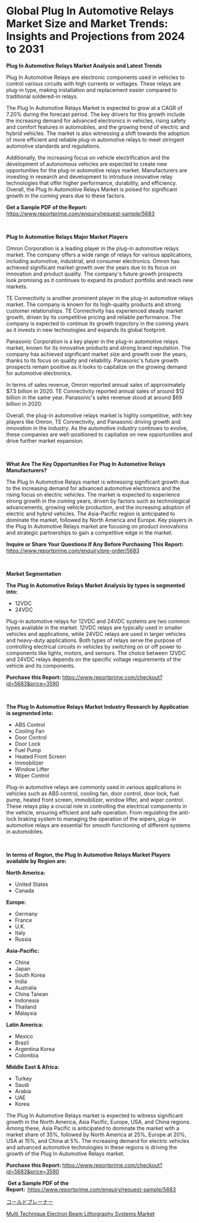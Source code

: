 <p><h1>Global Plug In Automotive Relays Market Size and Market Trends: Insights and Projections from 2024 to 2031</h1></p><p><strong>Plug In Automotive Relays Market Analysis and Latest Trends</strong></p>
<p><p>Plug In Automotive Relays are electronic components used in vehicles to control various circuits with high currents or voltages. These relays are plug-in type, making installation and replacement easier compared to traditional soldered-in relays.</p><p>The Plug In Automotive Relays Market is expected to grow at a CAGR of 7.20% during the forecast period. The key drivers for this growth include the increasing demand for advanced electronics in vehicles, rising safety and comfort features in automobiles, and the growing trend of electric and hybrid vehicles. The market is also witnessing a shift towards the adoption of more efficient and reliable plug-in automotive relays to meet stringent automotive standards and regulations.</p><p>Additionally, the increasing focus on vehicle electrification and the development of autonomous vehicles are expected to create new opportunities for the plug-in automotive relays market. Manufacturers are investing in research and development to introduce innovative relay technologies that offer higher performance, durability, and efficiency. Overall, the Plug In Automotive Relays Market is poised for significant growth in the coming years due to these factors.</p></p>
<p><strong>Get a Sample PDF of the Report:&nbsp;</strong> <a href="https://www.reportprime.com/enquiry/request-sample/5683">https://www.reportprime.com/enquiry/request-sample/5683</a></p>
<p>&nbsp;</p>
<p><strong>Plug In Automotive Relays Major Market Players</strong></p>
<p><p>Omron Corporation is a leading player in the plug-in automotive relays market. The company offers a wide range of relays for various applications, including automotive, industrial, and consumer electronics. Omron has achieved significant market growth over the years due to its focus on innovation and product quality. The company's future growth prospects look promising as it continues to expand its product portfolio and reach new markets.</p><p>TE Connectivity is another prominent player in the plug-in automotive relays market. The company is known for its high-quality products and strong customer relationships. TE Connectivity has experienced steady market growth, driven by its competitive pricing and reliable performance. The company is expected to continue its growth trajectory in the coming years as it invests in new technologies and expands its global footprint.</p><p>Panasonic Corporation is a key player in the plug-in automotive relays market, known for its innovative products and strong brand reputation. The company has achieved significant market size and growth over the years, thanks to its focus on quality and reliability. Panasonic's future growth prospects remain positive as it looks to capitalize on the growing demand for automotive electronics.</p><p>In terms of sales revenue, Omron reported annual sales of approximately $7.5 billion in 2020. TE Connectivity reported annual sales of around $12 billion in the same year. Panasonic's sales revenue stood at around $69 billion in 2020.</p><p>Overall, the plug-in automotive relays market is highly competitive, with key players like Omron, TE Connectivity, and Panasonic driving growth and innovation in the industry. As the automotive industry continues to evolve, these companies are well-positioned to capitalize on new opportunities and drive further market expansion.</p></p>
<p>&nbsp;</p>
<p><strong>What Are The Key Opportunities For Plug In Automotive Relays Manufacturers?</strong></p>
<p><p>The Plug In Automotive Relays market is witnessing significant growth due to the increasing demand for advanced automotive electronics and the rising focus on electric vehicles. The market is expected to experience strong growth in the coming years, driven by factors such as technological advancements, growing vehicle production, and the increasing adoption of electric and hybrid vehicles. The Asia-Pacific region is anticipated to dominate the market, followed by North America and Europe. Key players in the Plug In Automotive Relays market are focusing on product innovations and strategic partnerships to gain a competitive edge in the market.</p></p>
<p><strong>Inquire or Share Your Questions If Any Before Purchasing This Report:</strong> <a href="https://www.reportprime.com/enquiry/pre-order/5683">https://www.reportprime.com/enquiry/pre-order/5683</a></p>
<p>&nbsp;</p>
<p><strong>Market Segmentation</strong></p>
<p><strong>The Plug In Automotive Relays Market Analysis by types is segmented into:</strong></p>
<p><ul><li>12VDC</li><li>24VDC</li></ul></p>
<p><p>Plug-in automotive relays for 12VDC and 24VDC systems are two common types available in the market. 12VDC relays are typically used in smaller vehicles and applications, while 24VDC relays are used in larger vehicles and heavy-duty applications. Both types of relays serve the purpose of controlling electrical circuits in vehicles by switching on or off power to components like lights, motors, and sensors. The choice between 12VDC and 24VDC relays depends on the specific voltage requirements of the vehicle and its components.</p></p>
<p><strong>Purchase this Report:&nbsp;</strong><a href="https://www.reportprime.com/checkout?id=5683&price=3590">https://www.reportprime.com/checkout?id=5683&price=3590</a></p>
<p>&nbsp;</p>
<p><strong>The Plug In Automotive Relays Market Industry Research by Application is segmented into:</strong></p>
<p><ul><li>ABS Control</li><li>Cooling Fan</li><li>Door Control</li><li>Door Lock</li><li>Fuel Pump</li><li>Heated Front Screen</li><li>Immobilizer</li><li>Window Lifter</li><li>Wiper Control</li></ul></p>
<p><p>Plug-in automotive relays are commonly used in various applications in vehicles such as ABS control, cooling fan, door control, door lock, fuel pump, heated front screen, immobilizer, window lifter, and wiper control. These relays play a crucial role in controlling the electrical components in the vehicle, ensuring efficient and safe operation. From regulating the anti-lock braking system to managing the operation of the wipers, plug-in automotive relays are essential for smooth functioning of different systems in automobiles.</p></p>
<p>&nbsp;</p>
<p><strong>In terms of Region, the Plug In Automotive Relays Market Players available by Region are:</strong></p>
<p>
    <p> <strong> North America: </strong>
        <ul>
            <li>United States</li>
            <li>Canada</li>
        </ul>
        </p> 
    <p> <strong> Europe: </strong>
        <ul>
            <li>Germany</li>
            <li>France</li>
            <li>U.K.</li>
            <li>Italy</li>
            <li>Russia</li>
        </ul>
        </p> 
    <p> <strong> Asia-Pacific: </strong>
        <ul>
            <li>China</li>
            <li>Japan</li>
            <li>South Korea</li>
            <li>India</li>
            <li>Australia</li>
            <li>China Taiwan</li>
            <li>Indonesia</li>
            <li>Thailand</li>
            <li>Malaysia</li>
        </ul>
        </p> 
    <p> <strong> Latin America: </strong>
        <ul>
            <li>Mexico</li>
            <li>Brazil</li>
            <li>Argentina Korea</li>
            <li>Colombia</li>
        </ul>
        </p> 
    <p> <strong> Middle East & Africa: </strong>
        <ul>
            <li>Turkey</li>
            <li>Saudi</li>
            <li>Arabia</li>
            <li>UAE</li>
            <li>Korea</li>
        </ul>
    </p>
    </p>
<p><p>The Plug In Automotive Relays market is expected to witness significant growth in the North America, Asia Pacific, Europe, USA, and China regions. Among these, Asia Pacific is anticipated to dominate the market with a market share of 35%, followed by North America at 25%, Europe at 20%, USA at 15%, and China at 5%. The increasing demand for electric vehicles and advanced automotive technologies in these regions is driving the growth of the Plug In Automotive Relays market.</p></p>
<p><strong>Purchase this Report: </strong><a href="https://www.reportprime.com/checkout?id=5683&price=3590">https://www.reportprime.com/checkout?id=5683&price=3590</a></p>
<p>&nbsp;<strong>Get a Sample PDF of the Report:&nbsp;&nbsp;</strong><a href="https://www.reportprime.com/enquiry/request-sample/5683">https://www.reportprime.com/enquiry/request-sample/5683</a></p>
<p><strong></strong></p>
<p><p><a href="https://github.com/oqxogxyvqe90775/Market-Research-Report-List-1/blob/main/765363115856.md">コールドプレーナー</a></p><p><a href="https://github.com/RoccoManning/Market-Research-Report-List-4/blob/main/multi-technique-electron-beam-lithography-systems-market.md">Multi Technique Electron Beam Lithography Systems Market</a></p></p>